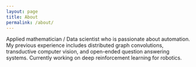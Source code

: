 ```yaml
---
layout: page
title: About
permalink: /about/
---
```


Applied mathematician / Data scientist who is passionate about automation. My previous experience includes distributed graph convolutions, transductive computer vision, and open-ended question answering systems. Currently working on deep reinforcement learning for robotics.
